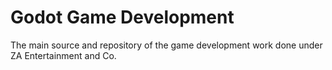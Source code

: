 # Godot Game Development
The main source and repository of the game development work done under ZA Entertainment and Co.

